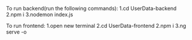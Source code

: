 To run backend(run the following commands):
1.cd UserData-backend
2.npm i
3.nodemon index.js

To run frontend:
1.open new terminal
2.cd UserData-frontend
2.npm i
3.ng serve -o
